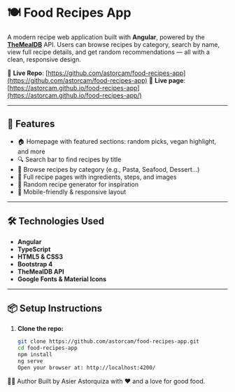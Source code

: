 # 🍽️ Food Recipes App

A modern recipe web application built with **Angular**, powered by the **[TheMealDB](https://www.themealdb.com/api.php)** API. Users can browse recipes by category, search by name, view full recipe details, and get random recommendations — all with a clean, responsive design.

🔗 **Live Repo**: [https://github.com/astorcam/food-recipes-app](https://github.com/astorcam/food-recipes-app)
🔗 **Live page**: [https://astorcam.github.io/food-recipes-app](https://astorcam.github.io/food-recipes-app/)

---

## 🚀 Features

- 🏠 Homepage with featured sections: random picks, vegan highlight, and more
- 🔍 Search bar to find recipes by title
- 🍳 Browse recipes by category (e.g., Pasta, Seafood, Dessert...)
- 📖 Full recipe pages with ingredients, steps, and images
- 🎲 Random recipe generator for inspiration
- 📱 Mobile-friendly & responsive layout

---

## 🛠️ Technologies Used

- **Angular**
- **TypeScript**
- **HTML5 & CSS3**
- **Bootstrap 4**
- **TheMealDB API**
- **Google Fonts & Material Icons**

---

## 📦 Setup Instructions

1. **Clone the repo:**

   ```bash
   git clone https://github.com/astorcam/food-recipes-app.git
   cd food-recipes-app
   npm install
   ng serve
   Open your browser at: http://localhost:4200/
👨‍🍳 Author
Built by Asier Astorquiza with ❤️ and a love for good food.
